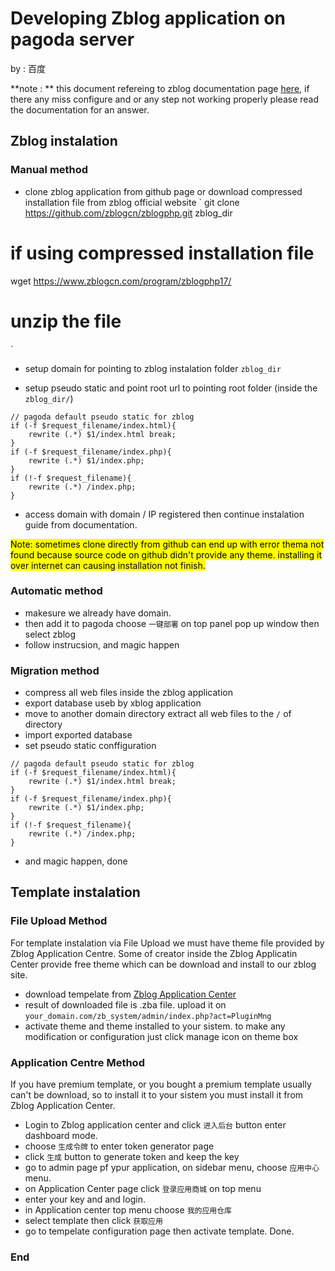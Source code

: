 # Developing Zblog application on pagoda server

by : 百度

**note : ** this document refereing to zblog documentation page [here](https://docs.zblogcn.com/php/#/ "here"), if there any miss configure and or any step not working properly please read the documentation for an answer.

## Zblog instalation

### Manual method
- clone zblog application from github page or download compressed installation file from zblog official website
`
git clone https://github.com/zblogcn/zblogphp.git zblog_dir

# if using compressed installation file
wget https://www.zblogcn.com/program/zblogphp17/
# unzip the file

`

- setup domain for pointing to zblog instalation folder `zblog_dir`

- setup pseudo static and point root url to pointing root folder (inside the `zblog_dir/`)

```
// pagoda default pseudo static for zblog
if (-f $request_filename/index.html){
	rewrite (.*) $1/index.html break;
}
if (-f $request_filename/index.php){
	rewrite (.*) $1/index.php;
}
if (!-f $request_filename){
	rewrite (.*) /index.php;
}

```
- access domain with domain / IP registered then continue instalation guide from documentation.

<mark >
Note: sometimes clone directly from github can end up with error thema not found because source code on github didn't provide any theme. installing it over internet can causing installation not finish.
</mark>  

### Automatic method

- makesure we already have domain.
- then add it to pagoda choose `一键部署` on top panel pop up window then select zblog
- follow instrucsion, and magic happen

### Migration method
- compress all web files inside the zblog application
- export database useb by xblog application
- move to another domain directory extract all web files to the `/` of directory
- import exported database
- set pseudo static conffiguration

```
// pagoda default pseudo static for zblog
if (-f $request_filename/index.html){
	rewrite (.*) $1/index.html break;
}
if (-f $request_filename/index.php){
	rewrite (.*) $1/index.php;
}
if (!-f $request_filename){
	rewrite (.*) /index.php;
}

```
- and magic happen, done


## Template instalation
### File Upload Method
For template instalation via File Upload we must have theme file provided by Zblog Application Centre. Some of creator inside the Zblog Applicatin Center provide free theme which can be download and install to our zblog site.
- download tempelate from [Zblog Application Center](https://app.zblogcn.com/?cate=4 "Zblog Application Center")
- result of downloaded file is .zba file. upload it on `your_domain.com/zb_system/admin/index.php?act=PluginMng`
- activate theme and theme installed to your sistem. to make any modification or configuration just click manage icon on theme box

### Application Centre Method
If you have premium template, or you bought a premium template usually can't be download, so to install it to your sistem you must install it from Zblog Application Center.
- Login to Zblog application center and click `进入后台` button enter dashboard mode.
- choose `生成令牌` to enter token generator page
- click `生成` button to generate token and keep the key
- go to admin page pf ypur application, on sidebar menu, choose `应用中心` menu.
- on Application Center page click `登录应用商城` on top menu
- enter your key and and login.
- in Application center top menu choose `我的应用仓库`
- select template then click `获取应用`
- go to tempelate configuration page then activate template. Done.

### End
